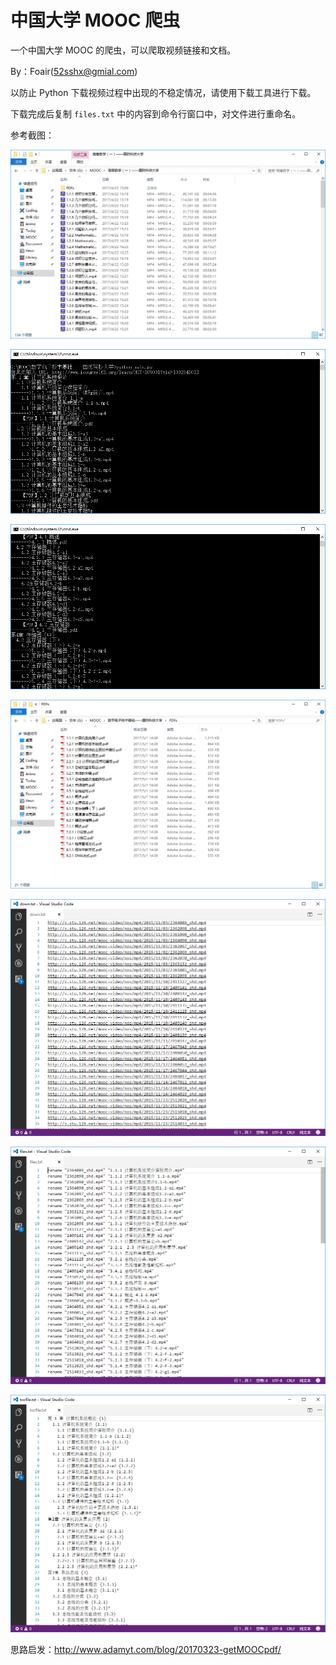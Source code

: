 # 中国大学 MOOC 爬虫

一个中国大学 MOOC 的爬虫，可以爬取视频链接和文档。

By：Foair(52sshx@gmial.com)

以防止 Python 下载视频过程中出现的不稳定情况，请使用下载工具进行下载。

下载完成后复制 `files.txt` 中的内容到命令行窗口中，对文件进行重命名。

参考截图：

![截图](/shots/1.png)

![程序](/shots/2.png)

![程序](/shots/3.png)

![PDF 文档](/shots/4.png)

![下载链接](/shots/5.png)

![重命名](/shots/6.png)

![目录](/shots/7.png)

思路启发：http://www.adamyt.com/blog/20170323-getMOOCpdf/
